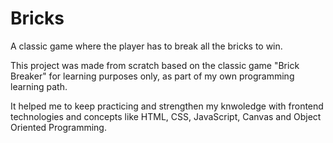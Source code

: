 # Bricks
A classic game where the player has to break all the bricks to win.

This project was made from scratch based on the classic game "Brick Breaker" for learning purposes only, as part of my own programming learning path. 

It helped me to keep practicing and strengthen my knwoledge with frontend technologies and concepts like HTML, CSS, JavaScript, Canvas and Object Oriented Programming.